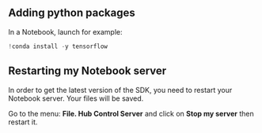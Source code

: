 ## Adding python packages

In a Notebook, launch for example:

```python
!conda install -y tensorflow
```

## Restarting my Notebook server

In order to get the latest version of the SDK, you need to restart your Notebook server. Your files will be saved.

Go to the menu: **File. Hub Control Server** and click on **Stop my server** then restart it.

